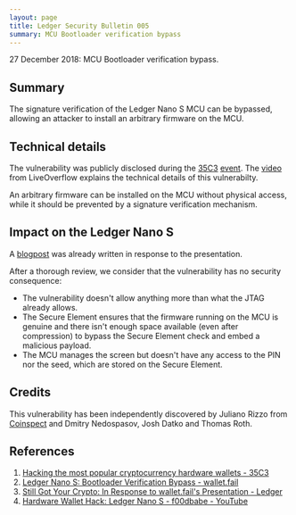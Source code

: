 ```yaml
---
layout: page
title: Ledger Security Bulletin 005
summary: MCU Bootloader verification bypass
---
```


27 December 2018: MCU Bootloader verification bypass.



## Summary

The signature verification of the Ledger Nano S MCU can be bypassed, allowing an
attacker to install an arbitrary firmware on the MCU.



## Technical details

The vulnerability was publicly disclosed during the [35C3](#1) [event](#2). The
[video](#4) from LiveOverflow explains the technical details of this
vulnerabilty.

An arbitrary firmware can be installed on the MCU without physical access, while
it should be prevented by a signature verification mechanism.



## Impact on the Ledger Nano S

A [blogpost](#3) was already written in response to the presentation.

After a thorough review, we consider that the vulnerability has no security
consequence:

- The vulnerability doesn't allow anything more than what the JTAG already
  allows.
- The Secure Element ensures that the firmware running on the MCU is genuine and
  there isn't enough space available (even after compression) to bypass the
  Secure Element check and embed a malicious payload.
- The MCU manages the screen but doesn't have any access to the PIN nor the seed,
  which are stored on the Secure Element.



## Credits

This vulnerability has been independently discovered by Juliano Rizzo from
[Coinspect](https://coinspect.com) and Dmitry Nedospasov, Josh Datko and Thomas
Roth.



## References

1. <a name="1"></a> [Hacking the most popular cryptocurrency hardware wallets - 35C3](https://media.ccc.de/v/35c3-9563-wallet_fail)
2. <a name="2"></a> [Ledger Nano S: Bootloader Verification Bypass - wallet.fail](https://wallet.fail/wallets/nanos/firmware-f00dbabe/)
3. <a name="3"></a> [Still Got Your Crypto: In Response to wallet.fail's Presentation - Ledger](https://www.ledger.com/chaos-communication-congress-in-response-to-wallet-fails-presentation/)
4. <a name="4"></a> [Hardware Wallet Hack: Ledger Nano S - f00dbabe - YouTube](https://www.youtube.com/watch?v=nNBktKw9Is4)
